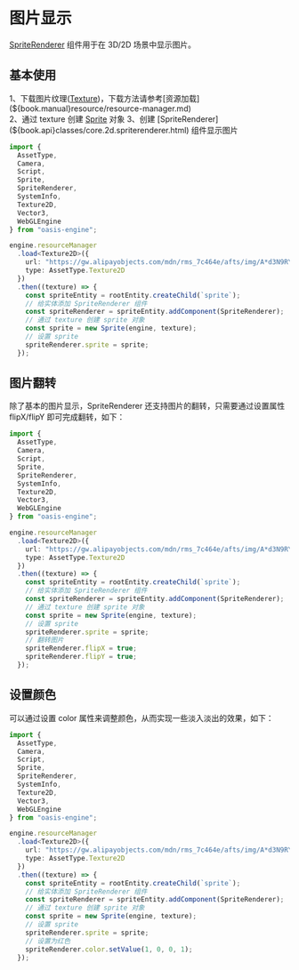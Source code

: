 # 图片显示

[SpriteRenderer](${book.api}classes/core.spriterenderer.html) 组件用于在 3D/2D 场景中显示图片。

## 基本使用

1、下载图片纹理([Texture](${book.manual}resource/texture.md))，下载方法请参考[资源加载](${book.manual}resource/resource-manager.md)    
2、通过 texture 创建 [Sprite](${book.manual}resource/sprite.md) 对象    
3、创建 [SpriteRenderer](${book.api}classes/core.2d.spriterenderer.html) 组件显示图片

```typescript
import {
  AssetType,
  Camera,
  Script,
  Sprite,
  SpriteRenderer,
  SystemInfo,
  Texture2D,
  Vector3,
  WebGLEngine
} from "oasis-engine";

engine.resourceManager
  .load<Texture2D>({
    url: "https://gw.alipayobjects.com/mdn/rms_7c464e/afts/img/A*d3N9RYpcKncAAAAAAAAAAAAAARQnAQ",
    type: AssetType.Texture2D
  })
  .then((texture) => {
    const spriteEntity = rootEntity.createChild(`sprite`);
    // 给实体添加 SpriteRenderer 组件
    const spriteRenderer = spriteEntity.addComponent(SpriteRenderer);
    // 通过 texture 创建 sprite 对象
    const sprite = new Sprite(engine, texture);
    // 设置 sprite
    spriteRenderer.sprite = sprite;
  });
```

## 图片翻转

除了基本的图片显示，SpriteRenderer 还支持图片的翻转，只需要通过设置属性 flipX/flipY 即可完成翻转，如下：

```typescript
import {
  AssetType,
  Camera,
  Script,
  Sprite,
  SpriteRenderer,
  SystemInfo,
  Texture2D,
  Vector3,
  WebGLEngine
} from "oasis-engine";

engine.resourceManager
  .load<Texture2D>({
    url: "https://gw.alipayobjects.com/mdn/rms_7c464e/afts/img/A*d3N9RYpcKncAAAAAAAAAAAAAARQnAQ",
    type: AssetType.Texture2D
  })
  .then((texture) => {
    const spriteEntity = rootEntity.createChild(`sprite`);
    // 给实体添加 SpriteRenderer 组件
    const spriteRenderer = spriteEntity.addComponent(SpriteRenderer);
    // 通过 texture 创建 sprite 对象
    const sprite = new Sprite(engine, texture);
    // 设置 sprite
    spriteRenderer.sprite = sprite;
    // 翻转图片
    spriteRenderer.flipX = true;
    spriteRenderer.flipY = true;
  });
```

## 设置颜色

可以通过设置 color 属性来调整颜色，从而实现一些淡入淡出的效果，如下：

```typescript
import {
  AssetType,
  Camera,
  Script,
  Sprite,
  SpriteRenderer,
  SystemInfo,
  Texture2D,
  Vector3,
  WebGLEngine
} from "oasis-engine";

engine.resourceManager
  .load<Texture2D>({
    url: "https://gw.alipayobjects.com/mdn/rms_7c464e/afts/img/A*d3N9RYpcKncAAAAAAAAAAAAAARQnAQ",
    type: AssetType.Texture2D
  })
  .then((texture) => {
    const spriteEntity = rootEntity.createChild(`sprite`);
    // 给实体添加 SpriteRenderer 组件
    const spriteRenderer = spriteEntity.addComponent(SpriteRenderer);
    // 通过 texture 创建 sprite 对象
    const sprite = new Sprite(engine, texture);
    // 设置 sprite
    spriteRenderer.sprite = sprite;
    // 设置为红色
    spriteRenderer.color.setValue(1, 0, 0, 1);
  });
```